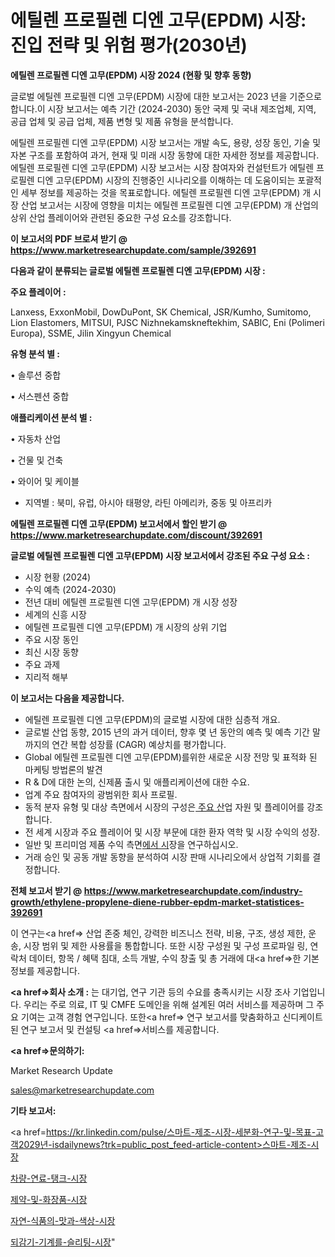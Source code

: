 # 에틸렌 프로필렌 디엔 고무(EPDM) 시장: 진입 전략 및 위험 평가(2030년)

<strong>에틸렌 프로필렌 디엔 고무(EPDM) 시장 2024 (현황 및 향후 동향)</strong>

글로벌 에틸렌 프로필렌 디엔 고무(EPDM) 시장에 대한 보고서는 2023 년을 기준으로합니다.이 시장 보고서는 예측 기간 (2024-2030) 동안 국제 및 국내 제조업체, 지역, 공급 업체 및 공급 업체, 제품 변형 및 제품 유형을 분석합니다.

에틸렌 프로필렌 디엔 고무(EPDM) 시장 보고서는 개발 속도, 용량, 성장 동인, 기술 및 자본 구조를 포함하여 과거, 현재 및 미래 시장 동향에 대한 자세한 정보를 제공합니다. 에틸렌 프로필렌 디엔 고무(EPDM) 시장 보고서는 시장 참여자와 컨설턴트가 에틸렌 프로필렌 디엔 고무(EPDM) 시장의 진행중인 시나리오를 이해하는 데 도움이되는 포괄적 인 세부 정보를 제공하는 것을 목표로합니다. 에틸렌 프로필렌 디엔 고무(EPDM) 개 시장 산업 보고서는 시장에 영향을 미치는 에틸렌 프로필렌 디엔 고무(EPDM) 개 산업의 상위 산업 플레이어와 관련된 중요한 구성 요소를 강조합니다.



<strong>이 보고서의 PDF 브로셔 받기 @ <a href=https://www.marketresearchupdate.com/sample/392691>https://www.marketresearchupdate.com/sample/392691</a></strong>



<strong>다음과 같이 분류되는 글로벌 에틸렌 프로필렌 디엔 고무(EPDM) 시장 :</strong>



<strong>주요 플레이어 :</strong>

Lanxess, ExxonMobil, DowDuPont, SK Chemical, JSR/Kumho, Sumitomo, Lion Elastomers, MITSUI, PJSC Nizhnekamskneftekhim, SABIC, Eni (Polimeri Europa), SSME, Jilin Xingyun Chemical



<strong>유형 분석 별 :</strong>

• 솔루션 중합

• 서스펜션 중합



<strong>애플리케이션 분석 별 :</strong>

• 자동차 산업

• 건물 및 건축

• 와이어 및 케이블

<ul>
  <li>지역별 : 북미, 유럽, 아시아 태평양, 라틴 아메리카, 중동 및 아프리카</li>
</ul>


<strong>에틸렌 프로필렌 디엔 고무(EPDM) 보고서에서 할인 받기 @ <a href=https://www.marketresearchupdate.com/discount/392691>https://www.marketresearchupdate.com/discount/392691</a></strong>



<strong>글로벌 에틸렌 프로필렌 디엔 고무(EPDM) 시장 보고서에서 강조된 주요 구성 요소 :</strong>
<ul>
  <li>시장 현황 (2024)</li>
  <li>수익 예측 (2024-2030)</li>
  <li>전년 대비 에틸렌 프로필렌 디엔 고무(EPDM) 개 시장 성장</li>
  <li>세계의 신흥 시장</li>
  <li>에틸렌 프로필렌 디엔 고무(EPDM) 개 시장의 상위 기업</li>
  <li>주요 시장 동인</li>
  <li>최신 시장 동향</li>
  <li>주요 과제</li>
  <li>지리적 해부</li>
</ul>


<strong>이 보고서는 다음을 제공합니다.</strong>
<ul>
  <li>에틸렌 프로필렌 디엔 고무(EPDM)의 글로벌 시장에 대한 심층적 개요.</li>
  <li>글로벌 산업 동향, 2015 년의 과거 데이터, 향후 몇 년 동안의 예측 및 예측 기간 말까지의 연간 복합 성장률 (CAGR) 예상치를 평가합니다.</li>
  <li>Global 에틸렌 프로필렌 디엔 고무(EPDM)를위한 새로운 시장 전망 및 표적화 된 마케팅 방법론의 발견</li>
  <li>R &amp; D에 대한 논의, 신제품 출시 및 애플리케이션에 대한 수요.</li>
  <li>업계 주요 참여자의 광범위한 회사 프로필.</li>
  <li>동적 분자 유형 및 대상 측면에서 시장의 구성은<a href=> 주요 산</a>업 자원 및 플레이어를 강조합니다.</li>
  <li>전 세계 시장과 주요 플레이어 및 시장 부문에 대한 환자 역학 및 시장 수익의 성장.</li>
  <li>일반 및 프리미엄 제품 수익 측면<a href=>에서 시</a>장을 연구하십시오.</li>
  <li>거래 승인 및 공동 개발 동향을 분석하여 시장 판매 시나리오에서 상업적 기회를 결정합니다.</li>
</ul>



<strong>전체 보고서 받기 @ <a href=https://www.marketresearchupdate.com/industry-growth/ethylene-propylene-diene-rubber-epdm-market-statistices-392691>https://www.marketresearchupdate.com/industry-growth/ethylene-propylene-diene-rubber-epdm-market-statistices-392691</a></strong>

이 연구는<a href=> 산업 존중</a> 체인, 강력한 비즈니스 전략, 비용, 구조, 생성 제한, 운송, 시장 범위 및 제한 사용률을 통합합니다. 또한 시장 구성원 및 구성 프로파일 링, 연락처 데이터, 항목 / 혜택 침대, 소득 개발, 수익 창출 및 총 거래에 대<a href=>한 기본 </a>정보를 제공합니다.



<strong><a href=>회사 소</a>개 :</strong>
는 대기업, 연구 기관 등의 수요를 충족시키는 시장 조사 기업입니다. 우리는 주로 의료, IT 및 CMFE 도메인을 위해 설계된 여러 서비스를 제공하며 그 주요 기여는 고객 경험 연구입니다. 또한<a href=> 연구 보</a>고서를 맞춤화하고 신디케이트 된 연구 보고서 및 컨설팅 <a href=>서비스</a>를 제공합니다.



<strong><a href=>문의하기:</a></strong>

Market Research Update

sales@marketresearchupdate.com



<strong>기타 보고서:</strong>

<a href=https://kr.linkedin.com/pulse/스마트-제조-시장-세분화-연구-및-목표-고객2029년-isdailynews?trk=public_post_feed-article-content>스마트-제조-시장</a>

<a href=https://www.linkedin.com/pulse/차량-연료-탱크-시장-세분화-연구-및-목표-고객2029년-consumer-connection-chronicles-24-/>차량-연료-탱크-시장</a>

<a href=https://www.linkedin.com/pulse/제약-및-화장품-시장-세분화-연구-목표-고객2029년-consumer-connection-compendium-ana-hqk9f/>제약-및-화장품-시장</a>

<a href=https://www.linkedin.com/pulse/자연-식품의-맛과-색상-시장-현재-및-미래-성장-2029-market-matrix-musings-analysis-lwglf/>자연-식품의-맛과-색상-시장</a>

<a href=https://www.linkedin.com/pulse/되감기-기계를-슬리팅-시장-경쟁-분석-및-성장-잠재력-2030-survey-spotlight-pro-24-analysis-r2axc/>되감기-기계를-슬리팅-시장</a>"
